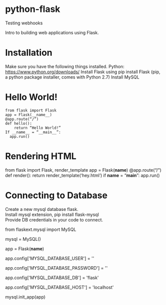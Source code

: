 # python-flask

Testing webhooks

Intro to building web applications using Flask.

# Installation
 
 Make sure you have the following things installed.
    Python: https://www.python.org/downloads/
    Install Flask using pip install Flask (pip, a python package installer, comes with Python 2.7)
    Install MySQL

# Hello World!
    from flask import Flask
    app = Flask(__name__)
    @app.route(“/”)
    def hello():
	    return “Hello World!”
    If __name__ = “__main__”:
      app.run()

# Rendering HTML

  from flask import Flask, render_template
    app = Flask(__name__)
    @app.route(“/”)
    def render():
    return render_template(‘hey.html’)
    if __name__ = “__main__”:
    app.run()
    
# Connecting to Database

  Create a new mysql database flask.                                                                                           
  Install mysql extension, pip install flask-mysql                                                                             
  Provide DB credentials in your code to connect.                                                                             
  
from flaskext.mysql import MySQL                                                                                             
  
mysql = MySQL()                                                                                                             
  
app = Flask(__name__)
  
app.config['MYSQL_DATABASE_USER'] = '<username>'									
 
app.config['MYSQL_DATABASE_PASSWORD'] = '<password>'									
 
app.config['MYSQL_DATABASE_DB'] = 'flask'										
 
app.config['MYSQL_DATABASE_HOST'] = 'localhost'									

mysql.init_app(app)



